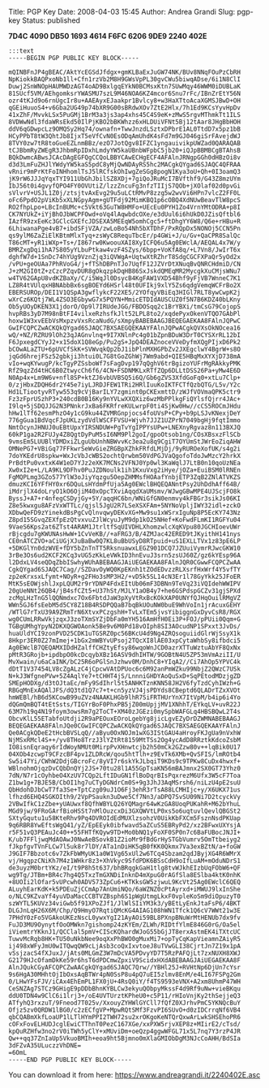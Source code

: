 Title: PGP Key
Date: 2008-04-03 15:45
Author: Andrea Grandi
Slug: pgp-key
Status: published

**7D4C 4090 DB50 1693 4614  F6FC 6206 9DE9 2240 402E**

    :::text
    -----BEGIN PGP PUBLIC KEY BLOCK-----

    mQINBFnJP4gBEAC/AktYcEGSdJfdgx+gmKLBaExJuGW74NK/BUv8NNqFOuPzCbRH
    NpKiokkBAQPxoNb1ll+Cfn1rzVb2M8H9GWsVpPL30gvCWu5biwqADse/6i1N8ClI
    Duwj2SnWNOpHAUMWDzAGT4oAD9BxlgqEYkN0BCMsxKtn7SUwMqy46WWM0iDUBLaK
    81SUcf5VM/AEhgomksrYWASMU7szL9M46NOA6KZ4mcor6Snu7rFc/IBnZrEtY56N
    ozr4tKJd9o6rnUgcIr8u+AAEAyxEJaakpr1Bvlcy8+w3HaXTtoAcaXGMSJBwD+OH
    qGEiHuuoS4+v6Gba2UG49p74bXR9G00sBRdwXOv7ZtE2Hlx/7h1Ed9KCsYyvHpDv
    41xZhF/MvvkLSx5PuGMj1BrM3a3js3ap4xhs45C4S9eK+zMwS5rgvMThmkTt1ILS
    8VDWwNdl3fdaWRsEkd50IlPjKBO2bBKWhzz6xHLDUiVFNt5Bj12tAar8JHgBbHOH
    ddV6qGDwpcLz9OMQSy2Hq74/ownafn+TwwJnzdLSztxDPbrE1AL0TtdD7x5pz1bB
    HCyPPbT8tW3QhtJb8IjxT5eVfCvN0EsODqAmUhdK4sFd7m9GJ046giSrFAvejdWJ
    8TVY0zw7tR8toGueEZLnmBBz/ezO7JotQgv8IFZC1yngauivikpUWZad0QARAQAB
    tCJBbmRyZWEgR3JhbmRpIDxhLmdyYW5kaUBnbWFpbC5jb20+iQJpBBMBCgBTAhsB
    BQkDwmcABwsJCAcDAgEGFQgCCQoLBBYCAwECHgECF4AFAlnJRNgpGGh0dHBzOi8v
    d3d3LmFuZHJlYWdyYW5kaS5pdC8yMjQwNDAyRS5hc2MACgkQYgad6SJAQC4QFRAA
    vRnir9mPrKtFoINHhomlTsJ5lRCfskOhIwgZeSGg8pogN1Kya3oU+Qh+0I3oamQ3
    jK9rW6JJJqYqxTYI911UbGhJbilSZ8XDj+7giQoJRuMcI7BVfthf9/G43Z8mzUYm
    IbJ56t0i4gvyfQPO4FY0OVUtiZ/lzzZncuFg3nfzTIIjS7QOb+jXOlaf02d0pvGi
    sVlvrV+USJL1Z0j/ztsjtvAxEvg29u5uLCtRMvP8zzg5w2wvVi6HPn7vlcZ2FF0L
    oFc6PpdO2pViKb5xXLNGpyAgm+gUTFdj92MimKBQ1p6cOBQ4XdNUwBeavTlW8pcS
    RO2fhpLpo+LBcInBUMc+c5Vkt63GuTW8HMFo+UEcEu0PYH1Zo4VrnYMtODRA+p8I
    CK7NYUkZ+iYjBhOJbWCPFOwd+oVq4lAqwbdcOXe/e3dUul6i6hUkD0JZisQftbl6
    IAzfR9zxEeKc3GClcGXEfcJDSEXA5MEEqW5omhCgc5+ftDhgYY6W8/Q6e+rHBu+R
    6LhiwanaPge4vB7+ibdSFjVZA/zwLoBo54Nh5bXTDhF/PxRQpDx5NONOj5CCN5Pn
    qs9ylM6ZaZiElKBtmMlxTyq+zsWyC8RequTbcEr/p4GWi+J/u/Gv+QaCPR8SalQc
    T86cMT+yR1iWXp+Ts+/I867rw0KwoouXAI8XyICFQ6u5Ag0EWclA/AEQAL4x7W/y
    BMRZxgDqi1hA7S805yYLbuPtkaw4vzF4SZys/6bpp+VoKfA8q/+L7Vn8/JwIrT6x
    dghfW7d+1SnDc74hYUg9VznZjq3iQVWgA+UqtwXtRZhrT8SdgCGCFXPaQr5yOd2x
    /vPU+geOUAa7PhRVoG4/j+fTShDBPnTJo7UqfF12JZVrDtXNuqBvQNRCHdmiD/CN
    J+zM2GI0tZ+zCzcPZqvDUR8gOkqzpkDqHB86SxJskdQMEqMR2MycgkXuCMjsWNu7
    w4TV62GApU8vdKZBaXy/C/i5WqJl0DsycB4KgFAW1VXD54Bhf9yFjVB7WnneC7K1
    LZ8R4tVUlqxHBNAbbBx6sgBOEYd6HSrl48t0UFIkj9xlY5Zs6qdgVemqWCFrBo2X
    EBERSUROp/DEI1V1QSpA3gwflykcF22XE5/2YOfqyVBiEq3HIGl7RLT8ywCwpK2j
    wXrCz6KQtj7WL4ZSO3EGbywG7x5PQYN+MmicETDIdAUSCUZ0f5N7B6KDZ40bLKny
    Ob5yUOyDKEN3X1jdorO/Op9l7IRUdeJGG/FBDOSqq2c1BrYBXi/tmCsG79CojopS
    hvpRBs3yD7M98nBtFI4vilxeRzhsfkJlt52LPL8to2/xqdePyxOkenVTQO7GAbPl
    hoxw1W3xvEEbVsMxpzvVxsRcaNudG/sXmpyBABEBAAGJBEQEGAEKAA8FAlnJQPwC
    GwIFCQPCZwACKQkQYgad6SJAQC7BXSAEGQEKAAYFAlnJQPwACgkQVXsOkNOcea16
    wQ/+NZ/RZRU9lOh23qJAGnvlnq+9I7XNlnPc4g01bZpnBDuW3DrT0CYSXrRL12bI
    F6JpxegdCYyJ2+x15doX1Q8eGp/Pu2gS+JpQ4DEAZnoceVVeDyfmXQgPIjxD6Pk2
    bCOwALaZTU+6pUVCfSkK+SVWvqkQp2bJ1ibPlnMXHGPbZv2JXEgclwY4BgrW+s8O
    jqGd6hrejFSz52gbkji3htui0L7G8tGoZGhWj7Wm9abd+QIE5HBqMxXYXjD738mA
    vIo+wqKYwugP/kcTgyPZSsboWf7sFagDvp197qQghV6trBgizoYUFrMgRAkkyPMK
    RfZ9qzZd4tHC6B0ZtwycCh6f6/4CN+FSDNMKLxRTfZQp6DLLtDSS26Pa+yMw4E6D
    N0Ap4x+Lm9W6v+nfl8SP+ktZJ6vbUVBSQ5i6Q/Gb6gZVS3XfdGoFq0+xtLu7Clp+
    0/zjHbxZDQH6dr2Y45e7iyLJRDJFEW1TRi2HRlIuuKoIKTFCTfQzbQTG/L5v/Y2c
    Hd1LTiootyvRTyw553q9cVjBarILY7zgmint0pCKExmttD/zWJfVOVmaQPK5ctr9
    Fz3zFprUSzhP3+240cdB0B16Ky9nYVLwXXQXiz6wzMbPPlkgFiQYlsfQjrr4JAc+
    I9lq+5jSDQJJG2N3PNnkrJxBa6FKRfreKULwrpF0ti4SjKw0Hw//cCS5ROCmJHdu
    hHw1lTf62esmPhzO4y1cG9ku44ZVMRGnpjocs4foUVsP+CPy+b9pLSJvKNexjDeY
    776gGua1BdVqcFJpUKLzydVdlWSCFFVSU+Wjvh7JJZ1UZPrN7049bgHj9fqtImmo
    NmtOcynJHNUJ0uEBtUpxYIRSNDUW+PgTvYgIPPYsUPw+LNEXnyRgvaz8n113BXJQ
    60kP1ga2R2FUJy4Z8QgtDyPuM5sI6NM9Pl2goI/gpoOtsob1ng/COsXBsxzFlSCb
    9vmsEm5LUUBlYDMDxiZLguUbUnhNBWvvKc3ea2u8q9CgiT7OYUmStJWrEoZiqAHW
    OMNePG7+VBiGq77FFkwrSeWvGieZRGBpXZhkFRfdLMjDj/9yRUROeXofUK/s4g2i
    7doYKEdrU8spkw+WxJcVbJcWBS2ochtQrwbm50VdPGJVaQgofoTdoJwMzcY2hrkX
    PrBdtPu0vxtxK4W1eD7YJz2eXK7MCNs2VFNJ0Yp0wl3KaWqlJ7LtB0n10qoUzNEa
    Xw0xI2e+L/LA9KL9DFhv0PuJZDNoulk1ih1KxuVxg2iHye/jOZa+EuiBSM0lRNEn
    FgMQPLmg3GZo577YlW3oJiyYqzgu5OepZHMMsfHOAafYnbjETP3ZqB2ZNlATVKZS
    dmuzKCI6YFfHY0xr6DQuLsHYdmPfUja5Ag0EWclBHQEQANntPsy2UhDdhAff64B/
    iMdrjlX4doLryO1kO6OjiM40xOpcTXviAqqdXaUMsmv/WJwgGBwMPE4UJScjFO8k
    ByssJ+A7+r4nfegCSDyjGy+5Y/aqqHC6bn/WNiGfGN0enmvy4kFBGr3sikJs06KI
    Z8e5kwxgu8AFzVxWTTLc/qjsl5JgU2R7LSeXSXFAm+5NYNoVpljIWY32idl+zckO
    XDbwQeFD9zYinekdBsPgCvQlnvqwyDEKvXG+Mw9su1xWSrxIguNp8P5EcKY743Nz
    Z8pd15SGvqZEXfpEzQtvxvuZJlWcyuJyM9dp1kO25NHef+KoFwdFLmKI1RGFYu04
    9VaeS6Kps2at6ZTst4ARAM1JtrltfSqUIVDHLXhomzwlcXqKVpu80JGCHIoevUWr
    rBjcgdu7gKWUNAsHwW+1CvVeKB//+aFRG3/B/4ZMJac42ERED9tJKyithH141nys
    CE0nATCZVO+aCiUGjXJuBaBw0Q7KL8uBbUSyD8RTpuid+uS1EXLLTVx1z83pE6LP
    +5DKGlYn0dzWVE+fDY5bZnTnTT5RksnuawxLEGZ901DCQ7JZUuiVymrRJwcGKW10
    3rBe3Os6ud2KCF2KCq3vUG5zKkLeVWkID3hnEvuJ3srn5zsUJ60Z/gz6kYEsp96A
    l2DdxLV4seQDqZbbISwhyWUhABEBAAGJAiUEGAEKAA8FAlnJQR0CGwwFCQPCZwAA
    CgkQYgad6SJAQC7Cag//SZDavOyWQ0KpEKnh1tZOdEDvzzRLXsrfHxWrf4Y5vfTY
    zp2eKrxsxLfymt+NOyR+g2FHo3sMP3H2/+vD5k5SL14cN3Er1l78GyYkk25JFoER
    MtK5sEOWjshlJxpLQUM2r9rYDNP4FdxEItUb06mF3DBNn9TeVq23iVQIdehWWIPV
    20gUeNNt26QB4/jB4sfCZt5+U37hSt/MJLY1aOB4y7+he6GSPdspGCZv31gjSPXd
    zcMgLHzTnG5lQQNmdxc7Ox6FbtdJaW3pXyVtRxBcKOkXAP0UNYfQJHqOuilRMgVZ
    WWn5GJ6fsEebM5d5CY8Z18B4RSDPQQaB7bqBkUOuNW0buE9WhVoIn1jrAcuxGEHY
    /WTlG7rTxU39A9ZRmTrN6XtvxPCzgshH+TvLxTEm5jvsYibiggnGxDyvCsR8/RGX
    wg0CUmLRRwVkjzqxJ3zoTXmSYZjDbFa0mYH516AmHfH0Ei3P+FOJ/pPUii0Qqm+G
    TGBgUMhgYpyN2DKXQGWOAonk5Be9v6M0Pd18vOIph8SI3AOcudNP1SPxxt3JvDs/
    huaUldYCI9zonPVD25CDK1uTGSRZ0pc56BKcU4d9Ng4ZRQsoguiidGlrWjSsyX1k
    8Hkpr3ER0Z27mImej+1bGx2mWBYvUPsoj2TQcXI8lAE03xpCytaWhbSy8ifbdci5
    Ag0EWclB7QEQAMXIDdHZalffCHZtyEfsy86wqoWnJCD0azrXTTuWztuAbYF8QxNx
    pMtR3GRojb+ipdbpO0kcDcqybXBz16ASV9dhIHTW/9GOBtN4U5ZP53mVmAziII/U
    MvXwain/u6aCaINK/bC25R6oPGlSnJzhwv0M/DnhC8+YIqA2//Ci7AhOp5YPVC4k
    dDtT1V37454LV8cZgALzC4jCpcwVAtDPUoc6c6M92anPmWZku99NbjZ2QWzC7USk
    N+kJ3WfgnePVw+5Z4AqlYe7+tCHHT4jS/LnnniGHDYAoQuSxD+SqPEtodMDzjgZD
    SMEpHODXg/d3tOJtaEc/mFy9SdIhrl5t5ANHKTznKNN58JH2V6fyTzdCyhIWzh+G
    RBGqMnExAQAlJFS/dQ3td1Q7c7+t+cn5yzVJ4jsPDYds8CBeptd6QLADrTZxXVOt
    hmWEBl/hB6d5KCowB99uZVz4NAAKLHGb9lhR7SiFRTHUrYnX7ItVpM/b4ip6i4Yo
    dQGmQmBQT4tEtSsts/TIGYrBoF0PhxPB5jZ00mUpjjMV1XNhhT/EYkqLV+uvR22J
    63M7h19q4N19foym3owsRm7g2ToCT+XM40zJGEzi0mySpbWAFGLq4HBSBQwL2T4s
    ObcvKlL55ETabfoUtdji2R9aPEOuxEOroLgebYg8jicLgvEZyDrDZWMNABEBAAGJ
    BEQEGAEKAA8FAlnJQe0CGwIFCQPCZwACKQkQYgad6SJAQC7BXSAEGQEKAAYFAlnJ
    Qe0ACgkQDeE2tHcbBVSLqQ//aByu0OxNOJm1wXG3IStGAU4aHroyFKJgUa9nVxhW
    NjMSxRMcl4S++/yv8THo8TrzJ3lYZtRt8159MtTSs2Og4ycAdD8RRztkKdcoZsbM
    IO8isnEqraqy6rIdWoyNMUt0MirpPvXHnwtcjb2h50mCk2GZzw80v++lqBik0U17
    04XOb4zcwpT9CFzcBF4pv1ZLDRcW/qou5htTlh+z9EvTk6XMb+QvSFIS/lmROtb4
    Sw5i47Yi/CWhW2DdjGBcroFc/8yVI7r6skYkJLbqiT9KDs9c9TPKw8CuDx4hwxf+
    WBlnohmOjqzDvCQbDnQYj2JS+70tu28l1A55GpTsaKN56mBAJmnx2SX0GT73Yhz0
    7dN/N7r1cOyhbeO4XzUV7CQp2LftIDuGN1flBoDqrBIsPqxrezM6Ufx3W5cF7Toa
    Z1bw1g+7BJE5B/CbOI1hg7uCTyDGNdrCm0S+9g3JhJ3AqMSrsh6/niLzU4pE2suU
    QbHdohDJbCwT7fa3Se+TptCzg09uJ1O6Fj3ehR3rTsA88LCMHIjc+y/X6UKX71us
    lfhzd6EHQ4SGKOIth9/2VpPSaukn3uDwe5Cf7Nn3/aDPQ7SvSU09Ni7D2tcyckVy
    2VBwIfkC1zZbe+yUAUwxf8QfhWBYLQ26YQMagr64wKzGA8UoqPUKahR+M62bYhuL
    MGd9jw/9FRoGArfBioHSSt7nMlOuzcxDi3GXQWVtLP0xs5o6uqtuvlQevlQBGSt2
    SXtyGqutu1u58KteRhv9Pq4DVROIdEdMUXlzsohzV0UikKbFXCm5FsznNsdPKUap
    9q6RBR8YwEftsWgQ41/yZ/EpEEyk0ibfwavd5aZCuS5EBRyPd2/xz2BFwxUXYsjA
    r5F51vQ3PEAuJc40++55FHTfKQyw9TD+Mo0bNQ1yFoXF0SP0n7c6BaFUBocJNJI+
    K/ub7FFljwqMdAOAwJ0NwAeBSovkB1Z2ioMr9fBdGrHySTGbVumrv5OmTtbeiyg2
    fJkpfgvTVnFLCw7l5uk8r7lDY/ATa1nDiHK5qB0fKK0Qkmx7Va3exBZtN/a+foGW
    J9GIF7Bbzotc6v7ZkFbWMyUK1a0W1Vg65xUl2w6TCq4Sbzam2qdJByjXG4R6WMrX
    vj/HgqpzCNiKh7M4z1WHkr8z3+XhVkyc9SfdPDK6BSsCdH9oIfLuAM+mOduNDrS1
    de3uyzM0brtYKz/eI/t9P8h5t637/bhBRqgkGaH1tlg8tvWJkhEIzbUqFObW6+QF
    wg9Tg/JTBm+BR4c7hg4Q5TxzTmGXNDiInknD4mXpuG0rAGfSla8ESlba4ktK0nhK
    +8UOIi2lOfar5vUPcwh0ADV573ZpCu6+KTKksGW5zjwuL9KcVt25Ag0EWclC6QEQ
    ALuyhEarKdK+k5PDEuZjCCmAp7AnUmiNQo/6aWZNZ0cPtAyrxd+iMWUJ9lxInShe
    o/NLC9KZvaYf4yuVDaMacCCBTVZBsph6S1pWgUtmgLkxF0vpleKoSm9diOpuzyT0
    szWYTL5KUVz34viGwb5f91XPoZJf1/JlWlSIiYM3k3/yBEtLyEnkJtaFsP6/4BKT
    DLGJnLqH26X6M/Chp/Q9HmyO7RqtiQMcKG4AIAG108hWN1Tfck1Q6cV7WWt21w3E
    7PHdY0zFo5VGAkoUKEzNscL0ywxYgI21AyAOi59BL8PXnpBNuWrMtHENUb7dx9fv
    FuJD3MU9OynytfOoOMWkn7gishomp24zKYEm/ZLWh/RIDtfYlmE846G0rG/Oa5el
    iViemtrYKknJ1/QCClal5pmV+CIScKQhardWJoG55bGjJT8erxAstmEK4iTXtcUC
    TuwvMcRqb8HK+TU50uNkbNee9oqXxPhBWO0gMuxMi7+opTyCqKapVieamnZAiyR5
    ij498xWFyJmU0wITQwqQW9cLjAsb3coQxIxvtoeJ8uTVwGLI38CjrtJn7Z19x1pA
    vSsjzacS4fXJuxJ/jAts0MLGmZ3W7mDcVA5PDvyYD7T5RzPAFQjLt7zxNUXH8XWJ
    G2179HJcOfamDkKe59r6hsT6dPDCmwZpxiV9ScidxHXdABEBAAGJAiUEGAEKAA8F
    AlnJQukCGyAFCQPCZwAACgkQYgad6SJAQC7Qrw//YBHl25J+RVHtNp6DjUn7cYsr
    9s6HgA30MHhtOjIbOxsAqBTWr4pN0SsP8u4pQ7uEI5zlmv8EnM/e4LI67FSPg2Gm
    0/LHwYFsFJV/iCAx4EhEmPL1FX0jU+4RsQ0iY/f4TS9593eVNX+A2xm8UhmP47WH
    CeSNZAg7STCz9GHigE9pDDbBhnKYBLCw3ekyuQObpyMkssF4d9Rf9uNw+vieBKqu
    ddU0TDN4w9ClC6i1lrj3+/oE4UVTUrztKPheU0+c5P11/rHIoVnjKy2thSejjeQ3
    ATfyhQ3rxzuT/9Fneod7T025v/XxouyZYHWlGYCll7fQfZ0XJrhvPmC5YKNQcBuY
    Ofjz5zv0QRDW1lBG0/c2zECfgVP+MpwRQtSMf3FzvPI6SUvO+d0zIDCrrqNf6VB4
    qbCQABmXkfLoaUP1lLTlHYmPPI2TWH72su2xrOKgoKeNTQrQxwArLwkSHSEhoPR6
    cOFxFovELHUDJcglEwiCTThnT0PezC167XGe/xxPXW5rjvXEP8z+MIirE2/cTsd/
    kpQuRZHfw3no2rV0iTWh5yClY+xMUviDm+oeQzp4ggwWFGL71x5L7nq7Y3rzP4JR
    Qw++qq37ZnIaUp5VkuoBMIh+eoa9ht5Bjmno0mXlaGMIObDgM3NJcCoAHH/BdSIa
    3dFZvA35ULuczzVhDNE=
    =6OmL
    -----END PGP PUBLIC KEY BLOCK-----

You can download it from here:
<https://www.andreagrandi.it/2240402E.asc>

